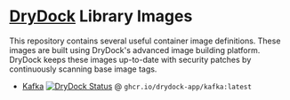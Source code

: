 # [DryDock](https://drydock.app?utm_source=github&utm_medium=repository&utm_campaign=library&utm_content=top_readme) Library Images

This repository contains several useful container image definitions.
These images are built using DryDock's advanced image building platform.
DryDock keeps these images up-to-date with security patches by continuously
scanning base image tags.

* [Kafka](./kafka) [![DryDock Status](https://dashboard.drydock.app/api/v1/public/drydock-app/kafka/badge.png?bar=baz)](https://dashboard.drydock.app/drydock-app/kafka/public) @ `ghcr.io/drydock-app/kafka:latest`
